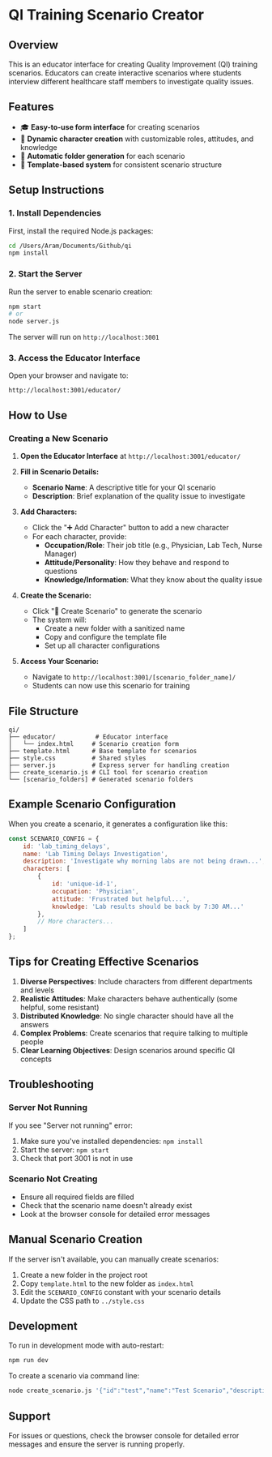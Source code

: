 # QI Training Scenario Creator

## Overview
This is an educator interface for creating Quality Improvement (QI) training scenarios. Educators can create interactive scenarios where students interview different healthcare staff members to investigate quality issues.

## Features
- 🎓 **Easy-to-use form interface** for creating scenarios
- 👥 **Dynamic character creation** with customizable roles, attitudes, and knowledge
- 📁 **Automatic folder generation** for each scenario
- 🎯 **Template-based system** for consistent scenario structure

## Setup Instructions

### 1. Install Dependencies
First, install the required Node.js packages:

```bash
cd /Users/Aram/Documents/Github/qi
npm install
```

### 2. Start the Server
Run the server to enable scenario creation:

```bash
npm start
# or
node server.js
```

The server will run on `http://localhost:3001`

### 3. Access the Educator Interface
Open your browser and navigate to:
```
http://localhost:3001/educator/
```

## How to Use

### Creating a New Scenario

1. **Open the Educator Interface** at `http://localhost:3001/educator/`

2. **Fill in Scenario Details:**
   - **Scenario Name**: A descriptive title for your QI scenario
   - **Description**: Brief explanation of the quality issue to investigate

3. **Add Characters:**
   - Click the "➕ Add Character" button to add a new character
   - For each character, provide:
     - **Occupation/Role**: Their job title (e.g., Physician, Lab Tech, Nurse Manager)
     - **Attitude/Personality**: How they behave and respond to questions
     - **Knowledge/Information**: What they know about the quality issue

4. **Create the Scenario:**
   - Click "🚀 Create Scenario" to generate the scenario
   - The system will:
     - Create a new folder with a sanitized name
     - Copy and configure the template file
     - Set up all character configurations

5. **Access Your Scenario:**
   - Navigate to `http://localhost:3001/[scenario_folder_name]/`
   - Students can now use this scenario for training

## File Structure

```
qi/
├── educator/           # Educator interface
│   └── index.html     # Scenario creation form
├── template.html      # Base template for scenarios
├── style.css          # Shared styles
├── server.js          # Express server for handling creation
├── create_scenario.js # CLI tool for scenario creation
└── [scenario_folders] # Generated scenario folders
```

## Example Scenario Configuration

When you create a scenario, it generates a configuration like this:

```javascript
const SCENARIO_CONFIG = {
    id: 'lab_timing_delays',
    name: 'Lab Timing Delays Investigation',
    description: 'Investigate why morning labs are not being drawn...',
    characters: [
        {
            id: 'unique-id-1',
            occupation: 'Physician',
            attitude: 'Frustrated but helpful...',
            knowledge: 'Lab results should be back by 7:30 AM...'
        },
        // More characters...
    ]
};
```

## Tips for Creating Effective Scenarios

1. **Diverse Perspectives**: Include characters from different departments and levels
2. **Realistic Attitudes**: Make characters behave authentically (some helpful, some resistant)
3. **Distributed Knowledge**: No single character should have all the answers
4. **Complex Problems**: Create scenarios that require talking to multiple people
5. **Clear Learning Objectives**: Design scenarios around specific QI concepts

## Troubleshooting

### Server Not Running
If you see "Server not running" error:
1. Make sure you've installed dependencies: `npm install`
2. Start the server: `npm start`
3. Check that port 3001 is not in use

### Scenario Not Creating
- Ensure all required fields are filled
- Check that the scenario name doesn't already exist
- Look at the browser console for detailed error messages

## Manual Scenario Creation

If the server isn't available, you can manually create scenarios:

1. Create a new folder in the project root
2. Copy `template.html` to the new folder as `index.html`
3. Edit the `SCENARIO_CONFIG` constant with your scenario details
4. Update the CSS path to `../style.css`

## Development

To run in development mode with auto-restart:
```bash
npm run dev
```

To create a scenario via command line:
```bash
node create_scenario.js '{"id":"test","name":"Test Scenario","description":"Test","characters":[...]}'
```

## Support

For issues or questions, check the browser console for detailed error messages and ensure the server is running properly.